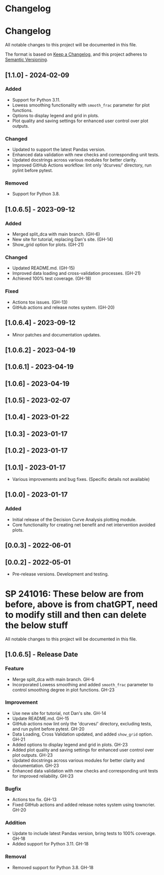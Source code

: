 # Changelog

# Changelog

All notable changes to this project will be documented in this file.

The format is based on [Keep a Changelog](https://keepachangelog.com/en/1.0.0/), and this project adheres to [Semantic Versioning](https://semver.org/spec/v2.0.0.html).

## [1.1.0] - 2024-02-09

### Added
- Support for Python 3.11.
- Lowess smoothing functionality with `smooth_frac` parameter for plot functions.
- Options to display legend and grid in plots.
- Plot quality and saving settings for enhanced user control over plot outputs.

### Changed
- Updated to support the latest Pandas version.
- Enhanced data validation with new checks and corresponding unit tests.
- Updated docstrings across various modules for better clarity.
- Improved GitHub Actions workflow: lint only 'dcurves/' directory, run pylint before pytest.

### Removed
- Support for Python 3.8.

## [1.0.6.5] - 2023-09-12

### Added
- Merged split_dca with main branch. (GH-6)
- New site for tutorial, replacing Dan's site. (GH-14)
- Show_grid option for plots. (GH-21)

### Changed
- Updated README.md. (GH-15)
- Improved data loading and cross-validation processes. (GH-21)
- Achieved 100% test coverage. (GH-18)

### Fixed
- Actions tox issues. (GH-13)
- GitHub actions and release notes system. (GH-20)

## [1.0.6.4] - 2023-09-12

- Minor patches and documentation updates.

## [1.0.6.2] - 2023-04-19
## [1.0.6.1] - 2023-04-19
## [1.0.6] - 2023-04-19
## [1.0.5] - 2023-02-07
## [1.0.4] - 2023-01-22
## [1.0.3] - 2023-01-17
## [1.0.2] - 2023-01-17
## [1.0.1] - 2023-01-17

- Various improvements and bug fixes. (Specific details not available)

## [1.0.0] - 2023-01-17

### Added
- Initial release of the Decision Curve Analysis plotting module.
- Core functionality for creating net benefit and net intervention avoided plots.

## [0.0.3] - 2022-06-01
## [0.0.2] - 2022-05-01

- Pre-release versions. Development and testing.

# SP 241016: These below are from before, above is from chatGPT, need to modify still and then can delete the below stuff

All notable changes to this project will be documented in this file.

## [1.0.6.5] - Release Date

### Feature
- Merge split_dca with main branch. GH-6
- Incorporated Lowess smoothing and added `smooth_frac` parameter to control smoothing degree in plot functions. GH-23

### Improvement
- Use new site for tutorial, not Dan's site. GH-14
- Update README.md. GH-15
- GitHub actions now lint only the 'dcurves/' directory, excluding tests, and run pylint before pytest. GH-20
- Data Loading, Cross Validation updated, and added `show_grid` option. GH-21
- Added options to display legend and grid in plots. GH-23
- Added plot quality and saving settings for enhanced user control over plot outputs. GH-23
- Updated docstrings across various modules for better clarity and documentation. GH-23
- Enhanced data validation with new checks and corresponding unit tests for improved reliability. GH-23

### Bugfix
- Actions tox fix. GH-13
- Fixed GitHub actions and added release notes system using towncrier. GH-20

### Addition
- Update to include latest Pandas version, bring tests to 100% coverage. GH-18
- Added support for Python 3.11. GH-18

### Removal
- Removed support for Python 3.8. GH-18


